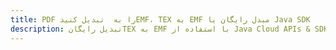 ---title: PDF را به  تبدیل کنیدEMF، TEX به EMF مبدل رایگان یا Java SDKdescription: تبدیل رایگانTEX به EMF با استفاده از Java Cloud APIs & SDK همچنین اسناد PDF را در Cloud ایجاد، ویرایش و رندر کنید.---